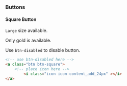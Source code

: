 ### Buttons

#### Square Button

`Large` size available.

Only gold is available.

Use `btn-disabled` to disable button.


```html
<!-- use btn-disabled here -->
<a class="btn btn-square">
    <!-- place icon here -->
        <i class="icon icon-content_add_24px" ></i>
</a>
```
